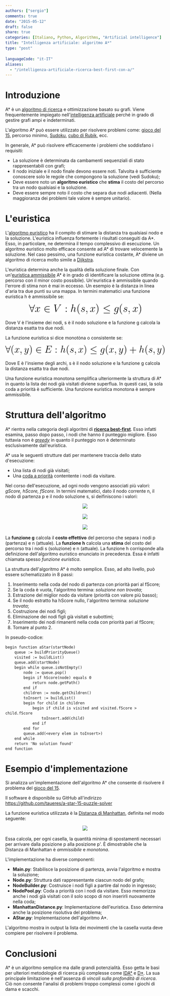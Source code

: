 ```yaml
---
authors: ["sergio"]
comments: true
date: "2015-05-12"
draft: false
share: true
categories: [Italiano, Python, Algorithms, "Artificial intelligence"]
title: "Intelligenza artificiale: algoritmo A*"
type: "post"

languageCode: "it-IT"
aliases:
  - "/intelligenza-artificiale-ricerca-best-first-con-a/"
---
```

# Introduzione
A* è un [algoritmo di ricerca](https://it.wikipedia.org/wiki/Algoritmo_di_ricerca) e ottimizzazione basato su grafi. Viene frequentemente impiegato nell'[intelligenza artificiale](https://it.wikipedia.org/wiki/Intelligenza_artificiale) perché in grado di gestire grafi ampi e
indeterminati.

L'algoritmo A* può essere utilizzato per risolvere problemi come: [gioco del 15](https://it.wikipedia.org/wiki/Gioco_del_quindici), percorso minimo, [Sudoku](https://it.wikipedia.org/wiki/Sudoku), [cubo di Rubik](https://it.wikipedia.org/wiki/Cubo_di_Rubik), ecc.

In generale, A* può risolvere efficacemente i problemi che soddisfano i requisiti:

 * La soluzione è determinata da cambamenti sequenziali di stato rappresentabili con grafi;
 * Il nodo iniziale e il nodo finale devono essere noti. Talvolta è sufficiente conoscere solo le regole che compongono la soluzione (vedi Sudoku);
 * Deve essere noto un **algoritmo euristico** che **stima** il costo del percorso tra un nodo qualsiasi e la soluzione.
 * Deve essere sempre noto il costo che separa due nodi adiacenti. (Nella maggioranza dei problemi tale valore è sempre unitario).

# L'euristica
L'[algoritmo euristico](https://it.wikipedia.org/wiki/Algoritmo_euristico) ha il compito di stimare la distanza tra qualsiasi nodo e la soluzione.
L'euristica influenza fortemente i risultati conseguiti da A\*. Esso, in particolare, ne determina il tempo complessivo di esecuzione.
Un algoritmo euristico molto efficace consente ad A* di trovare velocemente la soluzione.
Nel caso pessimo, una funzione euristica costante, A* diviene un algoritmo di ricerca molto simile a [Dijkstra](https://it.wikipedia.org/wiki/Algoritmo_di_Dijkstra).

L'euristica determina anche la qualità della soluzione finale.
Con un'<a href="http://www.okpedia.it/euristica_ammissibile">euristica ammissibile</a> A* è in grado di identificare la soluzione ottima (e.g. percorso con il minor costo possibile).
Un'euristica è ammissibile quando l'errore di stima non è mai in eccesso. Un esempio è la distanza in linea d'aria tra due punti su una mappa.
In termini matematici una funzione euristica h è ammissibile se:

<p align="center">
<img src="../../../static/images/intelligenza-artificiale-algoritmo-a-star/ammissibilita.png?raw=true"/>
</p>

Dove V è l'insieme dei nodi, s è il nodo soluzione e la funzione g calcola la distanza esatta tra due nodi.

La funzione euristica si dice monotòna o consistente se:

<p align="center">
<img src="../../../static/images/intelligenza-artificiale-algoritmo-a-star/monotonia.png?raw=true"/>
</p>

Dove E è l'insieme degli archi, s è il nodo soluzione e la funzione g calcola la distanza esatta tra due nodi.

Una funzione euristica monotona semplifica ulteriormente la struttura di A* in quanto la lista dei nodi già visitati diviene superflua. In questi casi, la sola coda a priorità è sufficiente.
Una funzione euristica monotona è sempre ammissibile.

# Struttura dell'algoritmo
A* rientra nella categoria degli algoritmi di **[ricerca best-first](https://it.wikipedia.org/wiki/Best-first_search)**. Esso infatti esamina, passo dopo passo, i nodi che hanno il punteggio migliore.
Esso tuttavia non è *[greedy](https://it.wikipedia.org/wiki/Algoritmo_greedy)* in quanto il punteggio non è determinato esclusivamente dall'euristica.

A* usa le seguenti strutture dati per mantenere traccia dello stato d'esecuzione:

 * Una lista di nodi già visitati;
 * Una [coda a priorità](https://it.wikipedia.org/wiki/Coda_di_priorit%C3%A0) contentente i nodi da visitare.

Nel corso dell'esecuzione, ad ogni nodo vengono associati più valori: *gScore, hScore, fScore.*
In termini matematici, dato il nodo corrente n, il nodo di partenza p e il nodo soluzione s, si deifiniscono i valori:

<p align="center">
<img src="../../../static/images/intelligenza-artificiale-algoritmo-a-star/g-score.gif?raw=true" style="hight:190px;"/>
</p>

<p align="center">
<img src="../../../static/images/intelligenza-artificiale-algoritmo-a-star/h-score.gif?raw=true" style="hight:190px;"/>
</p>

<p align="center">
<img src="../../../static/images/intelligenza-artificiale-algoritmo-a-star/f-score.gif?raw=true" style="hight:190px;"/>
</p>

La **funzione g** calcola il **costo effettivo** del percorso che separa i nodi p (partenza) e n (attuale).
La **funzione h** calcola una **stima** del costo del percorso tra i nodi s (soluzione) e n (attuale).
La funzione h corrisponde alla definizione dell'algoritmo euristico enunciato in precedenza. Essa è infatti chiamata spesso *funzione euristica*.

La struttura dell'algoritmo A* è molto semplice. Esso, ad alto livello, può essere schematizzato in 8 passi:

 1. Inserimento nella coda del nodo di partenza con priorità pari al fScore;
 2. Se la coda è vuota, l'algoritmo termina: *soluzione non trovata*;
 3. Estrazione del miglior nodo da visitare (priorità con valore più basso);
 4. Se il nodo estratto ha hScore nullo, l'algoritmo termina: *soluzione trovata*;
 5. Costruzione dei nodi figli;
 6. Eliminazione dei nodi figli già visitati e subottimi;
 7. Inserimento dei nodi rimanenti nella coda con priorità pari al fScore;
 8. Tornare al punto 2.

In pseudo-codice:
```
begin function aStar(startNode)
    queue := buildPriorityQueue()
    visited := buildList()
    queue.add(startNode)
    begin while queue.isNotEmpty()
        node := queue.pop()
        begin if hScore(node) equals 0
            return node.getPath()
        end if
        children := node.getChildren()
        toInsert := buildList()
        begin for child in children
            begin if child is visited and visited.fScore > child.fScore
                toInsert.add(child)
            end if
        end for
        queue.add(<every elem in toInsert>)
    end while
    return 'No solution found'
end function
```

# Esempio d'implementazione
Si analizza un'implementazione dell'algoritmo A* che consente di risolvere il problema del [gioco del 15](https://it.wikipedia.org/wiki/Gioco_del_quindici).

Il software è disponibile su GitHub all'indirizzo https://github.com/taueres/a-star-15-puzzle-solver

La funzione euristica utilizzata è la <a href="http://it.wikipedia.org/wiki/Geometria_del_taxi">Distanza di Manhattan</a>, definita nel modo seguente:

<p align="center">
<img src="../../../static/images/intelligenza-artificiale-algoritmo-a-star/distanza-di-manhattan.gif?raw=true" style="hight:190px;"/>
</p>

Essa calcola, per ogni casella, la quantità minima di spostamenti necessari per arrivare dalla posizione p alla posizione p'.
È dimostrabile che la Distanza di Manhattan è *ammissibile* e *monotona*.

L'implementazione ha diverse componenti:

* **Main.py**: 	Stabilisce la posizione di partenza, avvia l'algoritmo e mostra la soluzione;
* **Node.py**: 	Struttura dati rappresentante ciascun nodo del grafo;
* **NodeBuilder.py**: 	Costruisce i nodi figli a partire dal nodo in ingresso;
* **NodePool.py**: 	Coda a priorità con i nodi da visitare. Esso memorizza anche i nodi già visitati con il solo scopo di non inserirli nuovamente nella coda;
* **ManhattanDistance.py**: Implementazione dell'euristica. Esso determina anche la posizione risolutiva del problema;
* **AStar.py**: Implementazione dell'algoritmo A*.

L'algoritmo mostra in output la lista dei movimenti che la casella vuota deve compiere per risolvere il problema.

# Conclusioni
A* è un algoritmo semplice ma dalle grandi potenzialità. Esso getta le basi per ulteriori metodologie di ricerca più complesse come [IDA\*](https://en.wikipedia.org/wiki/Iterative_deepening_A*) e [D\*](https://en.wikipedia.org/wiki/D*).
La sua principale limitazione è nell'assenza di *vincoli sulla profondità di ricerca*.
Ciò non consente l'analisi di problemi troppo complessi come i giochi di dama e scacchi.
